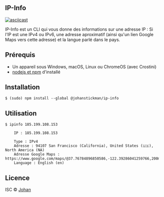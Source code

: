 ## IP-Info

[![asciicast](https://firebasestorage.googleapis.com/v0/b/storage-bf183.appspot.com/o/otherImages%2FIP-Info_2.0.0.gif?alt=media)](https://asciinema.org/a/EG3LnyWcHQcPidXCNAptcP4aH)

IP-Info est un CLI qui vous donne des informations sur une adresse IP : Si l'IP est une IPv4 ou IPv6, une adresse aproximatif (ainsi qu'un lien Google Maps vers cette adresse) et la langue parlé dans le pays.


## Prérequis

* Un appareil sous Windows, macOS, Linux ou ChromeOS (avec Crostini)
* [nodejs et npm](https://nodejs.org) d'installé


## Installation

```
$ (sudo) npm install --global @johanstickman/ip-info
```


## Utilisation

```
$ ipinfo 185.199.108.153

    IP : 185.199.108.153

    Type : IPv4
    Adresse : 94107 San Francisco (California), United States (🇺🇸), North America (NA)
    Adresse Google Maps : https://www.google.com/maps/@37.76784896850586,-122.39286041259766,200m/data=!3m1!1e3
    Language : English (en)
```


## Licence

ISC © [Johan](https://johanstickman.com)
